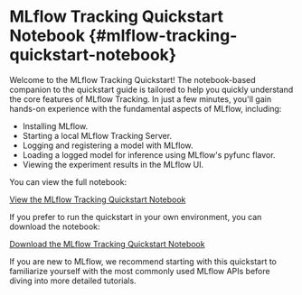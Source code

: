 # MLflow Tracking Quickstart Notebook {#mlflow-tracking-quickstart-notebook}

Welcome to the MLflow Tracking Quickstart! The notebook-based companion
to the quickstart guide is tailored to help you quickly understand the
core features of MLflow Tracking. In just a few minutes, you'll gain
hands-on experience with the fundamental aspects of MLflow, including:

-   Installing MLflow.
-   Starting a local MLflow Tracking Server.
-   Logging and registering a model with MLflow.
-   Loading a logged model for inference using MLflow's
    <span class="title-ref">pyfunc</span> flavor.
-   Viewing the experiment results in the MLflow UI.

<div class="toctree" markdown="1" maxdepth="1" hidden="">

tracking_quickstart.ipynb

</div>

You can view the full notebook:

<a href="tracking_quickstart.html" class="download-btn">View the MLflow Tracking Quickstart Notebook</a>

If you prefer to run the quickstart in your own environment, you can
download the notebook:

<a href="https://raw.githubusercontent.com/mlflow/mlflow/master/docs/source/getting-started/intro-quickstart/notebooks/tracking_quickstart.ipynb" class="notebook-download-btn">Download the MLflow Tracking Quickstart Notebook</a>

If you are new to MLflow, we recommend starting with this quickstart to
familiarize yourself with the most commonly used MLflow APIs before
diving into more detailed tutorials.
